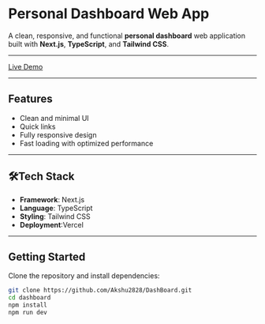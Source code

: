 # Personal Dashboard Web App

A clean, responsive, and functional **personal dashboard** web application built with **Next.js**, **TypeScript**, and **Tailwind CSS**.

---
[Live Demo](https://dash-board-liard.vercel.app/)

---

## Features

- Clean and minimal UI
- Quick links
- Fully responsive design
- Fast loading with optimized performance

---

## 🛠Tech Stack

- **Framework**: Next.js
- **Language**: TypeScript
- **Styling**: Tailwind CSS
- **Deployment**:Vercel

---

## Getting Started

Clone the repository and install dependencies:

```bash
git clone https://github.com/Akshu2828/DashBoard.git
cd dashboard
npm install
npm run dev
